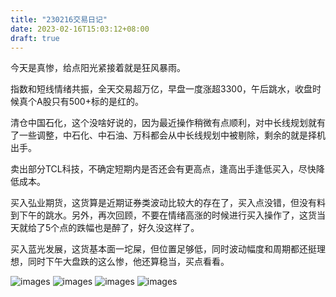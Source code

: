 ```yaml
---
title: "230216交易日记"
date: 2023-02-16T15:03:12+08:00
draft: true
---
```


今天是真惨，给点阳光紧接着就是狂风暴雨。

指数和短线情绪共振，全天交易超万亿，早盘一度涨超3300，午后跳水，收盘时候真个A股只有500+标的是红的。

清仓中国石化，这个没啥好说的，因为最近操作稍微有点顺利，对中长线规划就有了一些调整，中石化、中石油、万科都会从中长线规划中被剔除，剩余的就是择机出手。

卖出部分TCL科技，不确定短期内是否还会有更高点，逢高出手逢低买入，尽快降低成本。

买入弘业期货，这货算是近期证券类波动比较大的存在了，买入点没错，但没有料到下午的跳水。另外，再次回顾，不要在情绪高涨的时候进行买入操作了，这货当天就给了5个点的跌幅也是醉了，好久没这样了。

买入蓝光发展，这货基本面一坨屎，但位置足够低，同时波动幅度和周期都还挺理想，同时下午大盘跌的这么惨，他还算稳当，买点看看。

![images](/images/230215/IMG_1424.jpg)
![images](/images/230215/IMG_1425.jpg)
![images](/images/230215/IMG_1426.jpg)
![images](/images/230215/IMG_1427.jpg)